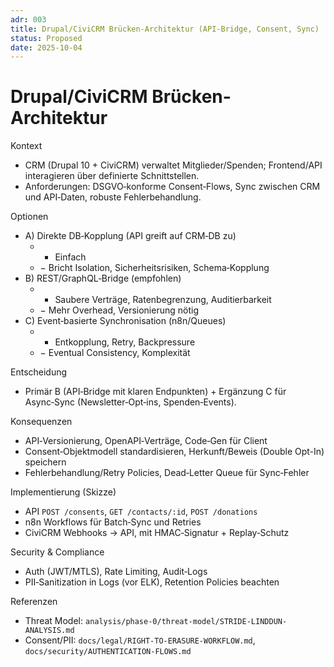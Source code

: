 ```yaml
---
adr: 003
title: Drupal/CiviCRM Brücken-Architektur (API‑Bridge, Consent, Sync)
status: Proposed
date: 2025-10-04
---
```


# Drupal/CiviCRM Brücken-Architektur

Kontext
- CRM (Drupal 10 + CiviCRM) verwaltet Mitglieder/Spenden; Frontend/API interagieren über definierte Schnittstellen.
- Anforderungen: DSGVO‑konforme Consent‑Flows, Sync zwischen CRM und API‑Daten, robuste Fehlerbehandlung.

Optionen
- A) Direkte DB‑Kopplung (API greift auf CRM‑DB zu)
  - + Einfach
  - − Bricht Isolation, Sicherheitsrisiken, Schema‑Kopplung
- B) REST/GraphQL‑Bridge (empfohlen)
  - + Saubere Verträge, Ratenbegrenzung, Auditierbarkeit
  - − Mehr Overhead, Versionierung nötig
- C) Event‑basierte Synchronisation (n8n/Queues)
  - + Entkopplung, Retry, Backpressure
  - − Eventual Consistency, Komplexität

Entscheidung
- Primär B (API‑Bridge mit klaren Endpunkten) + Ergänzung C für Async‑Sync (Newsletter‑Opt‑ins, Spenden‑Events).

Konsequenzen
- API‑Versionierung, OpenAPI‑Verträge, Code‑Gen für Client
- Consent‑Objektmodell standardisieren, Herkunft/Beweis (Double Opt-In) speichern
- Fehlerbehandlung/Retry Policies, Dead‑Letter Queue für Sync‑Fehler

Implementierung (Skizze)
- API `POST /consents`, `GET /contacts/:id`, `POST /donations`
- n8n Workflows für Batch‑Sync und Retries
- CiviCRM Webhooks → API, mit HMAC‑Signatur + Replay‑Schutz

Security & Compliance
- Auth (JWT/MTLS), Rate Limiting, Audit‑Logs
- PII‑Sanitization in Logs (vor ELK), Retention Policies beachten

Referenzen
- Threat Model: `analysis/phase-0/threat-model/STRIDE-LINDDUN-ANALYSIS.md`
- Consent/PII: `docs/legal/RIGHT-TO-ERASURE-WORKFLOW.md`, `docs/security/AUTHENTICATION-FLOWS.md`
